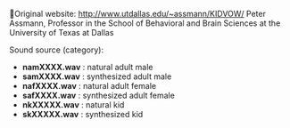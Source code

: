 Original website: http://www.utdallas.edu/~assmann/KIDVOW/
Peter Assmann, Professor in the School of Behavioral and Brain Sciences at the University of Texas at Dallas

Sound source (category):

* **namXXXX.wav** : natural adult male
* **samXXXX.wav** : synthesized adult male
* **nafXXXX.wav** : natural adult female
* **safXXXX.wav** : synthesized adult female
* **nkXXXXX.wav** : natural kid
* **skXXXXX.wav** : synthesized kid

